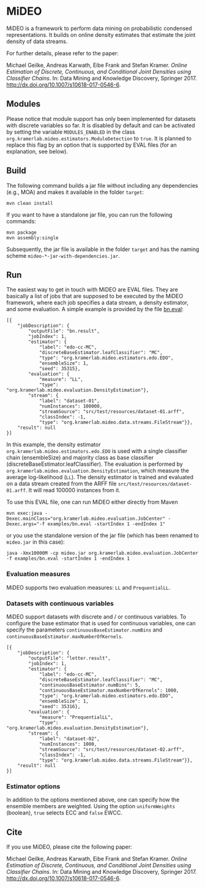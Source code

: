 # MiDEO
MiDEO is a framework to perform data mining on probabilistic condensed representations. It builds on online density estimates that estimate the joint density of data streams.

For further details, please refer to the paper:

Michael Geilke, Andreas Karwath, Eibe Frank and Stefan Kramer. *Online Estimation of Discrete, Continuous, and Conditional Joint Densities using Classifier Chains*.
In: Data Mining and Knowledge Discovery, Springer 2017. http://dx.doi.org/10.1007/s10618-017-0546-6.

## Modules

Please notice that module support has only been implemented for datasets with discrete variables so far. It is disabled by default and can be activated by setting the variable ```MODULES_ENABLED``` in the class ```org.kramerlab.mideo.estimators.ModuleDetection``` to ```true```. It is planned to replace this flag by an option that is supported by EVAL files (for an explanation, see below).

## Build
The following command builds a jar file without including any dependencies (e.g., MOA) and makes it available in the folder `target`:
```
mvn clean install
```
If you want to have a standalone jar file, you can run the following commands:
```
mvn package
mvn assembly:single
```
Subsequently, the jar file is available in the folder `target` and has the naming scheme ```mideo-*-jar-with-dependencies.jar```.

## Run
The easiest way to get in touch with MiDEO are EVAL files. They are basically a list of jobs that are supposed to be executed by the MiDEO framework, where each job specifies a data stream, a density estimator, and some evaluation. A simple example is provided by the file [bn.eval](examples/bn.eval):
```
[{
    "jobDescription": {
        "outputFile": "bn.result", 
        "jobIndex": 1, 
        "estimator": {
            "label": "edo-cc-MC", 
            "discreteBaseEstimator.leafClassifier": "MC", 
            "type": "org.kramerlab.mideo.estimators.edo.EDO", 
            "ensembleSize": 1, 
            "seed": 35315}, 
        "evaluation": {
            "measure": "LL", 
            "type": "org.kramerlab.mideo.evaluation.DensityEstimation"}, 
        "stream": {
            "label": "dataset-01", 
            "numInstances": 100000,
            "streamSource": "src/test/resources/dataset-01.arff", 
            "classIndex": -1, 
            "type": "org.kramerlab.mideo.data.streams.FileStream"}}, 
    "result": null
}]
```
In this example, the density estimator ```org.kramerlab.mideo.estimators.edo.EDO``` is used with a single classifier chain (ensembleSize) and majority class as base classifier (discreteBaseEstimator.leafClassifier). The evaluation is performed by ```org.kramerlab.mideo.evaluation.DensityEstimation```, which measure the average log-likelihood (```LL```). The density estimator is trained and evaluated on a data stream created from the ARFF file ```src/test/resources/dataset-01.arff```. It will read 100000 instances from it.

To use this EVAL file, one can run MiDEO either directly from Maven
```
mvn exec:java -Dexec.mainClass="org.kramerlab.mideo.evaluation.JobCenter" -Dexec.args="-f examples/bn.eval -startIndex 1 -endIndex 1"
```
or you use the standalone version of the jar file (which has been renamed to ```mideo.jar``` in this case):
```
java -Xmx10000M -cp mideo.jar org.kramerlab.mideo.evaluation.JobCenter -f examples/bn.eval -startIndex 1 -endIndex 1
```
### Evaluation measures

MiDEO supports two evaluation measures: ```LL``` and ```PrequentialLL```.

### Datasets with continuous variables
MiDEO support datasets with discrete and / or continuous variables. To configure the base estimator that is used for continuous variables, one can specify the parameters ```continuousBaseEstimator.numBins``` and ```continuousBaseEstimator.maxNumberOfKernels```.

```
[{
    "jobDescription": {
        "outputFile": "letter.result",
        "jobIndex": 1,
        "estimator": {
            "label": "edo-cc-MC",
            "discreteBaseEstimator.leafClassifier": "MC",
            "continuousBaseEstimator.numBins": 5,
            "continuousBaseEstimator.maxNumberOfKernels": 1000,
            "type": "org.kramerlab.mideo.estimators.edo.EDO",
            "ensembleSize": 1,
            "seed": 35316},
        "evaluation": {
            "measure": "PrequentialLL",
            "type": "org.kramerlab.mideo.evaluation.DensityEstimation"},
        "stream": {
            "label": "dataset-02",
            "numInstances": 1000,
            "streamSource": "src/test/resources/dataset-02.arff",
            "classIndex": -1,
            "type": "org.kramerlab.mideo.data.streams.FileStream"}}, 
    "result": null
}]
```

### Estimator options

In addition to the options mentioned above, one can specify how the ensemble members are weighted. Using the option ```uniformWeights``` (boolean), ```true``` selects ECC and ```false``` EWCC.

## Cite
If you use MiDEO, please cite the following paper:

Michael Geilke, Andreas Karwath, Eibe Frank and Stefan Kramer. *Online Estimation of Discrete, Continuous, and Conditional Joint Densities using Classifier Chains*.
In: Data Mining and Knowledge Discovery, Springer 2017. http://dx.doi.org/10.1007/s10618-017-0546-6.
